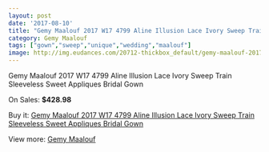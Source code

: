 ```yaml
---
layout: post
date: '2017-08-10'
title: "Gemy Maalouf 2017 W17 4799 Aline Illusion Lace Ivory Sweep Train Sleeveless Sweet Appliques Bridal Gown"
category: Gemy Maalouf
tags: ["gown","sweep","unique","wedding","maalouf"]
image: http://img.eudances.com/20712-thickbox_default/gemy-maalouf-2017-w17-4799-aline-illusion-lace-ivory-sweep-train-sleeveless-sweet-appliques-bridal-gown.jpg
---
```

Gemy Maalouf 2017 W17 4799 Aline Illusion Lace Ivory Sweep Train Sleeveless Sweet Appliques Bridal Gown

On Sales: **$428.98**
<a href="https://www.eudances.com/en/gemy-maalouf/6211-gemy-maalouf-2017-w17-4799-aline-illusion-lace-ivory-sweep-train-sleeveless-sweet-appliques-bridal-gown.html"><amp-img layout="responsive" width="600" height="600" src="//img.eudances.com/20712-thickbox_default/gemy-maalouf-2017-w17-4799-aline-illusion-lace-ivory-sweep-train-sleeveless-sweet-appliques-bridal-gown.jpg" alt="Gemy Maalouf 2017 W17 4799 Aline Illusion Lace Ivory Sweep Train Sleeveless Sweet Appliques Bridal Gown 0" /></a>
<a href="https://www.eudances.com/en/gemy-maalouf/6211-gemy-maalouf-2017-w17-4799-aline-illusion-lace-ivory-sweep-train-sleeveless-sweet-appliques-bridal-gown.html"><amp-img layout="responsive" width="600" height="600" src="//img.eudances.com/20717-thickbox_default/gemy-maalouf-2017-w17-4799-aline-illusion-lace-ivory-sweep-train-sleeveless-sweet-appliques-bridal-gown.jpg" alt="Gemy Maalouf 2017 W17 4799 Aline Illusion Lace Ivory Sweep Train Sleeveless Sweet Appliques Bridal Gown 1" /></a>
<a href="https://www.eudances.com/en/gemy-maalouf/6211-gemy-maalouf-2017-w17-4799-aline-illusion-lace-ivory-sweep-train-sleeveless-sweet-appliques-bridal-gown.html"><amp-img layout="responsive" width="600" height="600" src="//img.eudances.com/20716-thickbox_default/gemy-maalouf-2017-w17-4799-aline-illusion-lace-ivory-sweep-train-sleeveless-sweet-appliques-bridal-gown.jpg" alt="Gemy Maalouf 2017 W17 4799 Aline Illusion Lace Ivory Sweep Train Sleeveless Sweet Appliques Bridal Gown 2" /></a>
<a href="https://www.eudances.com/en/gemy-maalouf/6211-gemy-maalouf-2017-w17-4799-aline-illusion-lace-ivory-sweep-train-sleeveless-sweet-appliques-bridal-gown.html"><amp-img layout="responsive" width="600" height="600" src="//img.eudances.com/20715-thickbox_default/gemy-maalouf-2017-w17-4799-aline-illusion-lace-ivory-sweep-train-sleeveless-sweet-appliques-bridal-gown.jpg" alt="Gemy Maalouf 2017 W17 4799 Aline Illusion Lace Ivory Sweep Train Sleeveless Sweet Appliques Bridal Gown 3" /></a>
<a href="https://www.eudances.com/en/gemy-maalouf/6211-gemy-maalouf-2017-w17-4799-aline-illusion-lace-ivory-sweep-train-sleeveless-sweet-appliques-bridal-gown.html"><amp-img layout="responsive" width="600" height="600" src="//img.eudances.com/20714-thickbox_default/gemy-maalouf-2017-w17-4799-aline-illusion-lace-ivory-sweep-train-sleeveless-sweet-appliques-bridal-gown.jpg" alt="Gemy Maalouf 2017 W17 4799 Aline Illusion Lace Ivory Sweep Train Sleeveless Sweet Appliques Bridal Gown 4" /></a>
<a href="https://www.eudances.com/en/gemy-maalouf/6211-gemy-maalouf-2017-w17-4799-aline-illusion-lace-ivory-sweep-train-sleeveless-sweet-appliques-bridal-gown.html"><amp-img layout="responsive" width="600" height="600" src="//img.eudances.com/20713-thickbox_default/gemy-maalouf-2017-w17-4799-aline-illusion-lace-ivory-sweep-train-sleeveless-sweet-appliques-bridal-gown.jpg" alt="Gemy Maalouf 2017 W17 4799 Aline Illusion Lace Ivory Sweep Train Sleeveless Sweet Appliques Bridal Gown 5" /></a>

Buy it: [Gemy Maalouf 2017 W17 4799 Aline Illusion Lace Ivory Sweep Train Sleeveless Sweet Appliques Bridal Gown](https://www.eudances.com/en/gemy-maalouf/6211-gemy-maalouf-2017-w17-4799-aline-illusion-lace-ivory-sweep-train-sleeveless-sweet-appliques-bridal-gown.html "Gemy Maalouf 2017 W17 4799 Aline Illusion Lace Ivory Sweep Train Sleeveless Sweet Appliques Bridal Gown")

View more: [Gemy Maalouf](https://www.eudances.com/en/101-gemy-maalouf "Gemy Maalouf")